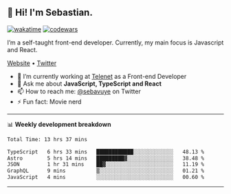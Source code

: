 ## 👋 Hi! I'm Sebastian.

[![wakatime](https://wakatime.com/badge/user/df0036c6-328a-4a39-be9b-e49417ed22a1.svg)](https://wakatime.com/@df0036c6-328a-4a39-be9b-e49417ed22a1)
[![codewars](https://www.codewars.com/users/sebavuye/badges/small)](https://www.codewars.com/users/sebavuye)

I’m a self-taught front-end developer. Currently, my main focus is Javascript and React.

[Website](https://sebastianvuye.be) • [Twitter](https://twitter.com/sebavuye)

- 🔭 I’m currently working at [Telenet](https://telenet.be/) as a Front-end Developer
- 💬 Ask me about **JavaScript, TypeScript and React**
- 📫 How to reach me: [@sebavuye](https://twitter.com/sebavuye) on Twitter
- ⚡ Fun fact: Movie nerd

-------

📊 **Weekly development breakdown**

<!--START_SECTION:waka-->

```txt
Total Time: 13 hrs 37 mins

TypeScript   6 hrs 33 mins   ████████████░░░░░░░░░░░░░   48.13 %
Astro        5 hrs 14 mins   █████████▓░░░░░░░░░░░░░░░   38.48 %
JSON         1 hr 31 mins    ██▓░░░░░░░░░░░░░░░░░░░░░░   11.19 %
GraphQL      9 mins          ▒░░░░░░░░░░░░░░░░░░░░░░░░   01.21 %
JavaScript   4 mins          ░░░░░░░░░░░░░░░░░░░░░░░░░   00.60 %
```

<!--END_SECTION:waka-->
-------
